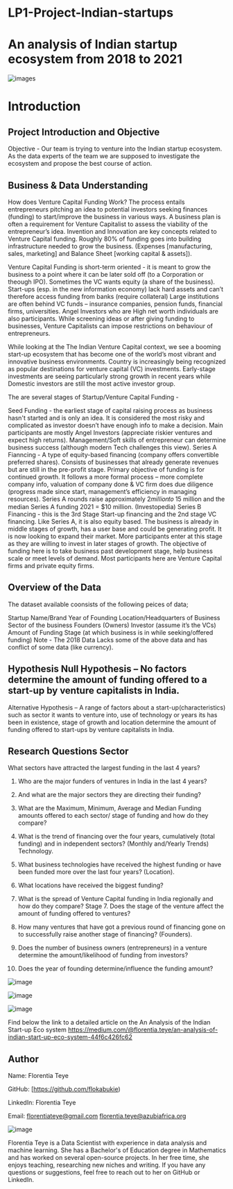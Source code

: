 # LP1-Project-Indian-startups
# An analysis of Indian startup ecosystem from 2018 to 2021

![images](lp1poster.png)
# Introduction
## Project Introduction and Objective
Objective - Our team is trying to venture into the Indian startup ecosystem. As the data experts of the team we are supposed to investigate the ecosystem and propose the best course of action.

## Business & Data Understanding
How does Venture Capital Funding Work? The process entails entrepreneurs pitching an idea to potential investors seeking finances (funding) to start/improve the business in various ways. A business plan is often a requirement for Venture Capitalist to assess the viability of the entrepreneur’s idea. Invention and Innovation are key concepts related to Venture Capital funding. Roughly 80% of funding goes into building infrastructure needed to grow the business. (Expenses [manufacturing, sales, marketing] and Balance Sheet [working capital & assets]).

Venture Capital Funding is short-term oriented - it is meant to grow the business to a point where it can be later sold off (to a Corporation or theough IPO). Sometimes the VC wants equity (a share of the business). Start-ups (esp. in the new information economy) lack hard assets and can’t therefore access funding from banks (require collateral) Large institutions are often behind VC funds – insurance companies, pension funds, financial firms, universities. Angel Investors who are High net worth individuals are also participants. While screening ideas or after giving funding to businesses, Venture Capitalists can impose restrictions on behaviour of entrepreneurs.

While looking at the The Indian Venture Capital context, we see a booming start-up ecosystem that has become one of the world’s most vibrant and innovative business environments. Country is increasingly being recognized as popular destinations for venture capital (VC) investments. Early-stage investments are seeing particularly strong growth in recent years while Domestic investors are still the most active investor group.

 The are several stages of Startup/Venture Capital Funding -

Seed Funding - the earliest stage of capital raising process as business hasn't started and is only an idea. It is considered the most risky and complicated as investor doesn’t have enough info to make a decision. Main participants are mostly Angel Investors (appreciate riskier ventures and expect high returns). Management/Soft skills of entrepreneur can determine business success (although modern Tech challenges this view).
Series A Fianncing - A type of equity-based financing (company offers convertible preferred shares). Consists of businesses that already generate revenues but are still in the pre-profit stage. Primary objective of funding is for continued growth. It follows a more formal process – more complete company info, valuation of company done & VC firm does due diligence (progress made since start, management’s efficiency in managing resources). Series A rounds raise approximately 2𝑚𝑖𝑙𝑙𝑖𝑜𝑛𝑡𝑜
15 million and the median Series A funding 2021 = $10 million. (Investopedia)
Series B Financing - this is the 3rd Stage Start-up financing and the 2nd stage VC financing. Like Series A, it is also equity based. The business is already in middle stages of growth, has a user base and could be generating profit. It is now looking to expand their market. More participants enter at this stage as they are willing to invest in later stages of growth. The objective of funding here is to take business past development stage, help business scale or meet levels of demand. Most participants here are Venture Capital firms and private equity firms.

## Overview of the Data
The dataset available coonsists of the following peices of data;

Startup Name/Brand
Year of Founding
Location/Headquarters of Business
Sector of the business
Founders (Owners)
Investor (assume it’s the VCs)
Amount of Funding
Stage (at which business is in while seeking/offered funding)
Note - The 2018 Data Lacks some of the above data and has conflict of some data (like currency).

 


## Hypothesis Null Hypothesis – No factors determine the amount of funding offered to a start-up by venture capitalists in India.

Alternative Hypothesis – A range of factors about a start-up(characteristics) such as sector it wants to venture into, use of technology or years its has been in existence, stage of growth and location determine the amount of funding offered to start-ups by venture capitalists in India.

## Research Questions Sector

What sectors have attracted the largest funding in the last 4 years?

1. Who are the major funders of ventures in India in the last 4 years? 
2. And what are the major sectors they are directing their funding?

3. What are the Maximum, Minimum, Average and Median Funding amounts offered to each sector/ stage of funding and how do they compare?

3. What is the trend of financing over the four years, cumulatively (total funding) and in independent sectors? (Monthly and/Yearly Trends)
Technology.
4. What business technologies have received the highest funding or have been funded more over the last four years? (Location).
5. What locations have received the biggest funding? 
6. What is the spread of Venture Capital funding in India regionally and how do they compare? Stage 7. Does the stage of the venture affect the amount of funding offered to ventures? 
8. How many ventures that have got a previous round of financing gone on to successfully raise another stage of financing? (Founders). 
9. Does the number of business owners (entrepreneurs) in a venture determine the amount/likelihood of funding from investors? 
10. Does the year of founding determine/influence the funding amount?


![image](lp9.png)

![image](lp10.png)

![image](lp11.png)


Find below the link to a detailed article on the An Analysis of the Indian Start-up Eco system
https://medium.com/@florentia.teye/an-analysis-of-indian-start-up-eco-system-44f6c426fc62
 
 ## Author
 Name: Florentia Teye

GitHub: [https://github.com/flokabukie)

LinkedIn: Florentia Teye

Email: florentiateye@gmail.com florentia.teye@azubiafrica.org


 ![image](signature.png)


Florentia Teye is a Data Scientist with experience in data analysis and machine learning. She has a Bachelor's of Education degree in Mathematics and has worked on several open-source projects. In her free time, she enjoys teaching, researching new niches and writing. If you have any questions or suggestions, feel free to reach out to her on GitHub or LinkedIn.

